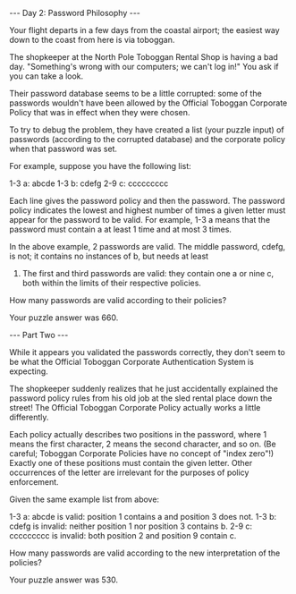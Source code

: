 --- Day 2: Password Philosophy ---

Your flight departs in a few days from the coastal airport; the
easiest way down to the coast from here is via toboggan.

The shopkeeper at the North Pole Toboggan Rental Shop is having a bad
day. "Something's wrong with our computers; we can't log in!" You ask
if you can take a look.

Their password database seems to be a little corrupted: some of the
passwords wouldn't have been allowed by the Official Toboggan
Corporate Policy that was in effect when they were chosen.

To try to debug the problem, they have created a list (your puzzle
input) of passwords (according to the corrupted database) and the
corporate policy when that password was set.

For example, suppose you have the following list:

1-3 a: abcde
1-3 b: cdefg
2-9 c: ccccccccc

Each line gives the password policy and then the password. The
password policy indicates the lowest and highest number of times a
given letter must appear for the password to be valid. For example,
1-3 a means that the password must contain a at least 1 time and at
most 3 times.

In the above example, 2 passwords are valid. The middle password,
cdefg, is not; it contains no instances of b, but needs at least
1. The first and third passwords are valid: they contain one a or nine
c, both within the limits of their respective policies.

How many passwords are valid according to their policies?

Your puzzle answer was 660.

--- Part Two ---

While it appears you validated the passwords correctly, they don't
seem to be what the Official Toboggan Corporate Authentication System
is expecting.

The shopkeeper suddenly realizes that he just accidentally explained
the password policy rules from his old job at the sled rental place
down the street! The Official Toboggan Corporate Policy actually works
a little differently.

Each policy actually describes two positions in the password, where 1
means the first character, 2 means the second character, and so
on. (Be careful; Toboggan Corporate Policies have no concept of "index
zero"!) Exactly one of these positions must contain the given
letter. Other occurrences of the letter are irrelevant for the
purposes of policy enforcement.

Given the same example list from above:

1-3 a: abcde is valid: position 1 contains a and position 3 does not.
1-3 b: cdefg is invalid: neither position 1 nor position 3 contains b.
2-9 c: ccccccccc is invalid: both position 2 and position 9 contain c.

How many passwords are valid according to the new interpretation of
the policies?

Your puzzle answer was 530.

